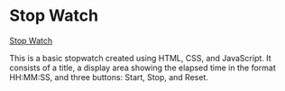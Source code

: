 # Stop Watch
[Stop Watch](https://rakshitdalvi.github.io/Stop_Watch/)

This is a basic stopwatch created using HTML, CSS, and JavaScript. It consists of a title, a display area showing the elapsed time in the format HH:MM:SS, and three buttons: Start, Stop, and Reset.
